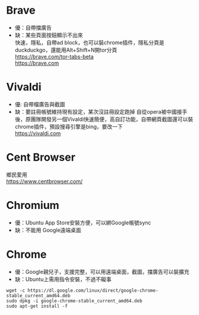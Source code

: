 # Brave
* 優：自帶擋廣告  
* 缺：某些頁面按鈕顯示不出來  
快速，隱私，自帶ad block，也可以裝chrome插件，隱私分頁是duckduckgo，還能用Alt+Shift+N開tor分頁  
https://brave.com/tor-tabs-beta  
https://brave.com  

# Vivaldi
* 優: 自帶檔廣告與截圖  
* 缺：要註冊帳號維持現有設定，某次沒註冊設定跑掉 
自從opera被中國接手後，原團隊開發另一個Vivaldi快速簡便，高自訂功能，自帶網頁截圖還可以裝chrome插件，預設搜尋引擎是bing，要改一下  
https://vivaldi.com   

# Cent Browser
鄉民愛用  
https://www.centbrowser.com/ 

# Chromium
* 優：Ubuntu App Store安裝方便，可以綁Google帳號sync  
* 缺：不能用 Google遠端桌面  

# Chrome
* 優：Google親兒子，支援完整，可以用遠端桌面，截圖，擋廣告可以裝擴充  
* 缺：Ubuntu上需用指令安裝，不過不礙事 

```
wget -c https://dl.google.com/linux/direct/google-chrome-stable_current_amd64.deb 
sudo dpkg -i google-chrome-stable_current_amd64.deb
sudo apt-get install -f
```
